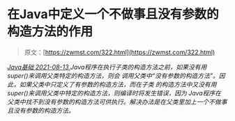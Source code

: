 <!--yml
category: 未分类
date: 0001-01-01 00:00:00
-->

# 在Java中定义一个不做事且没有参数的构造方法的作用

> 原文：[https://zwmst.com/322.html](https://zwmst.com/322.html)

   [ *Java基础* ](https://zwmst.com/java%e5%9f%ba%e7%a1%80)*[ <time datetime="2021-08-13T08:11:26+08:00"> 2021-08-13 </time> ](https://zwmst.com/322.html)  Java程序在执行子类的构造方法之前，如果没有用super()来调用父类特定的构造方法，则会 调用父类中“没有参数的构造方法”。因此，如果父类中只定义了有参数的构造方法，而在子类 的构造方法中又没有用super()来调用父类中特定的构造方法，则编译时将发生错误，因为 Java程序在父类中找不到没有参数的构造方法可供执行。解决办法是在父类里加上一个不做事 且没有参数的构造方法。*